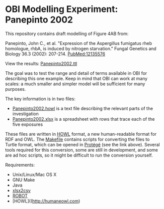 # OBI Modelling Experiment: Panepinto 2002

This repository contains draft modelling of Figure 4AB from:

Panepinto, John C., et al. "Expression of the Aspergillus fumigatus rheb homologue, rhbA, is induced by nitrogen starvation." Fungal Genetics and Biology 36.3 (2002): 207-214. [PubMed:12135576](http://www.ncbi.nlm.nih.gov/pubmed/12135576)

View the results: [Panepinto2002.ttl](Panepinto2002.ttl?raw=true)

The goal was to test the range and detail of terms available in OBI for describing this one example. Keep in mind that OBI can work at many scales: a much smaller and simpler model will be sufficient for many purposes.

The key information is in two files:

- [Panepinto2002.howl](panepinto/Panepinto2002.howl) is a text file describing the relevant parts of the investigation
- [Panepinto2002.xlsx](panepinto/Panepinto2002.xlsx) is a spreadsheet with rows that trace each of the five exposures

These files are written in [HOWL](http://humaneowl.com) format, a new human-readable format for RDF and OWL. The [Makefile](Makefile) contains scripts for converting the files to Turtle format, which can be opened in [Protégé](http://protege.stanford.edu) (see the link above). Several tools required for this conversion, some are still in development, and some are ad hoc scripts, so it might be difficult to run the conversion yourself.

Requirements:

- Unix/Linux/Mac OS X
- GNU Make
- Java
- [xlsx2csv](https://github.com/dilshod/xlsx2csv)
- [ROBOT](https://github.com/ontodev/robot)
- [HOWL]((http://humaneowl.com)


